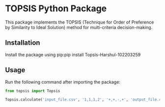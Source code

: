 # TOPSIS Python Package

This package implements the TOPSIS (Technique for Order of Preference by Similarity to Ideal Solution) method for multi-criteria decision-making.

## Installation

Install the package using pip:pip install Topsis-Harshul-102203259

## Usage

Run the following command after importing the package:

```python
from topsis import Topsis

Topsis.calculate('input_file.csv', '1,1,1,2', '+,+,-,+', 'output_file.csv')
